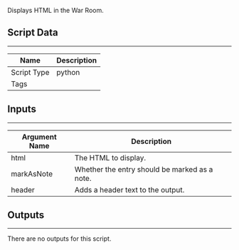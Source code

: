Displays HTML in the War Room.

## Script Data

---

| **Name** | **Description** |
| --- | --- |
| Script Type | python |
| Tags |  |


## Inputs

---

| **Argument Name** | **Description** |
| --- | --- |
| html | The HTML to display. |
| markAsNote | Whether the entry should be marked as a note. |
| header | Adds a header text to the output. |

## Outputs

---
There are no outputs for this script.
